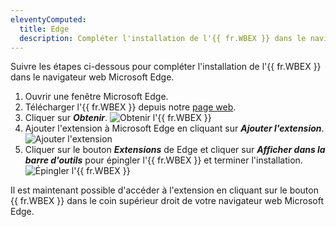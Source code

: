 ```yaml
---
eleventyComputed:
  title: Edge
  description: Compléter l'installation de l'{{ fr.WBEX }} dans le navigateur web Microsoft Edge.
---
```

Suivre les étapes ci-dessous pour compléter l'installation de l'{{ fr.WBEX }} dans le navigateur web Microsoft Edge.

1. Ouvrir une fenêtre Microsoft Edge.
1. Télécharger l'{{ fr.WBEX }} depuis notre [page web](https://devolutions.net/workspace).
1. Cliquer sur ***Obtenir***.
![Obtenir l'{{ fr.WBEX }}](https://cdnweb.devolutions.net/docs/INTERFACE2018.png)
1. Ajouter l'extension à Microsoft Edge en cliquant sur ***Ajouter l'extension***.
![Ajouter l'extension](https://cdnweb.devolutions.net/docs/INTERFACE2019.png)
1. Cliquer sur le bouton ***Extensions*** de Edge et cliquer sur ***Afficher dans la barre d'outils*** pour épingler l'{{ fr.WBEX }} et terminer l'installation.
![Épingler l'{{ fr.WBEX }}](https://cdnweb.devolutions.net/docs/INTERFACE2020.png)

Il est maintenant possible d'accéder à l'extension en cliquant sur le bouton {{ fr.WBEX }} dans le coin supérieur droit de votre navigateur web Microsoft Edge.